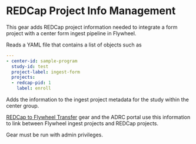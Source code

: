 # REDCap Project Info Management

This gear adds REDCap project information needed to integrate a form project with a center form ingest pipeline in Flywheel.

Reads a YAML file that contains a list of objects such as

```yaml
---
- center-id: sample-program
  study-id: test
  project-label: ingest-form
  projects:
  - redcap-pid: 1
    label: enroll
```

Adds the information to the ingest project metadata for the study within the center group. 


[REDCap to Flywheel Transfer](../redcap_fw_transfer/index.md) gear and the ADRC portal use this information to link between Flywheel ingest projects and REDCap projects.


Gear must be run with admin privileges.
